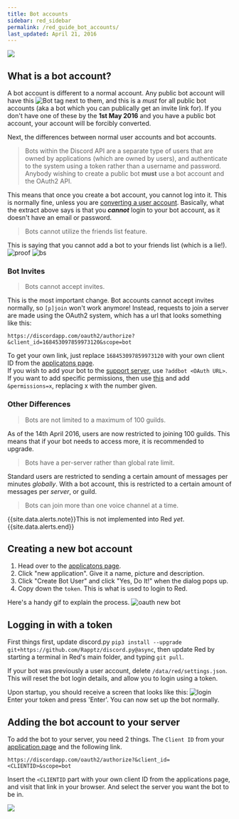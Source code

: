 ```yaml
---
title: Bot accounts
sidebar: red_sidebar
permalink: /red_guide_bot_accounts/
last_updated: April 21, 2016
---
```


![](https://img.shields.io/badge/Guide%20by-fishyfing-blue.svg)

## What is a bot account?

A bot account is different to a normal account. Any public bot account will have this ![Bot tag](https://i.imgur.com/OQufliA.png "Bot Tag") next to them, and this is a *must* for all public bot accounts (aka a bot which you can publically get an invite link for). If you don't have one of these by the **1st May 2016** and you have a public bot account, your account will be forcibly converted.

Next, the differences between normal user accounts and bot accounts.

>Bots within the Discord API are a separate type of users that are owned by applications (which are owned by users), and authenticate to the system using a token rather than a username and password. Anybody wishing to create a public bot **must** use a bot account and the OAuth2 API.

This means that once you create a bot account, you cannot log into it. This is normally fine, unless you are [converting a user account](#converting-a-user-account). Basically, what the extract above says is that you ***cannot*** login to your bot account, as it doesn't have an email or password.

>Bots cannot utilize the friends list feature.

This is saying that you cannot add a bot to your friends list (which is a lie!). ![proof](https://i.imgur.com/pagjorI.png)
![bs](http://i.imgur.com/0DSbAs4.gif)

### Bot Invites

>Bots cannot accept invites.

This is the most important change. Bot accounts cannot accept invites normally, so `[p]join` won't work anymore! Instead, requests to join a server are made using the OAuth2 system, which has a url that looks something like this:

`https://discordapp.com/oauth2/authorize?&client_id=168453097859973120&scope=bot`

To get your own link, just replace `168453097859973120` with your own client ID from the [applicatons page](https://discordapp.com/developers/applications/me).  
If you wish to add your bot to the [support server](https://discord.gg/0k4npTwMvTpv9wrh), use `?addbot <OAuth URL>`.  
If you want to add specific permissions, then use [this](https://abal.moe/Discord/permissions.html) and add `&permissions=x`, replacing x with the number given.

### Other Differences

>Bots are not limited to a maximum of 100 guilds.

As of the 14th April 2016, users are now restricted to joining 100 guilds. This means that if your bot needs to access more, it is recommended to upgrade.

>Bots have a per-server rather than global rate limit.

Standard users are restricted to sending a certain amount of messages per minutes *globally*. With a bot account, this is restricted to a certain amount of messages per *server*, or guild.

>Bots can join more than one voice channel at a time.

{{site.data.alerts.note}}This is not implemented into Red *yet*.{{site.data.alerts.end}}

## Creating a new bot account

1. Head over to the [applicatons page](https://discordapp.com/developers/applications/me).
2. Click "new application". Give it a name, picture and description.
3. Click "Create Bot User" and click "Yes, Do It!" when the dialog pops up.
4. Copy down the `token`. This is what is used to login to Red.

Here's a handy gif to explain the process. ![oauth new bot](http://i.imgur.com/Y2ouW7I.gif)

## Logging in with a token

First things first, update discord.py `pip3 install --upgrade git+https://github.com/Rapptz/discord.py@async`, then update Red by starting a terminal in Red's main folder, and typing `git pull`.

If your bot was previously a user account, delete `/data/red/settings.json`. This will reset the bot login details, and allow you to login using a token.

Upon startup, you should receive a screen that looks like this: ![login](https://i.imgur.com/Y21YuDx.png)   
Enter your token and press 'Enter'. You can now set up the bot normally.

## Adding the bot account to your server

To add the bot to your server, you need 2 things. The ``Client ID`` from your [application page](https://discordapp.com/developers/applications/me) and the following link.
```
https://discordapp.com/oauth2/authorize?&client_id=<CLIENTID>&scope=bot
```
Insert the ``<CLIENTID`` part with your own client ID from the applications page, and visit that link in your browser. And select the server you want the bot to be in.

![](http://i.imgur.com/OSZkU1k.gif)
